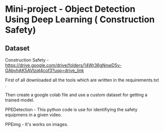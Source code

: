 # Mini-project  - Object Detection Using Deep Learning ( Construction Safety)


##  Dataset 
Construction Safety - https://drive.google.com/drive/folders/14Wr36gNnwD5y-GAbyhAK5AVlzqt4cof3?usp=drive_link

First of all downloaded all the tools which are written in the requirements.txt .

Then create a google colab file and use a custom dataset for getting a trained model.

PPEDetection - This python code is use for identifiying the safety equipmens in a given video.

PPEimg - It's works on images.



